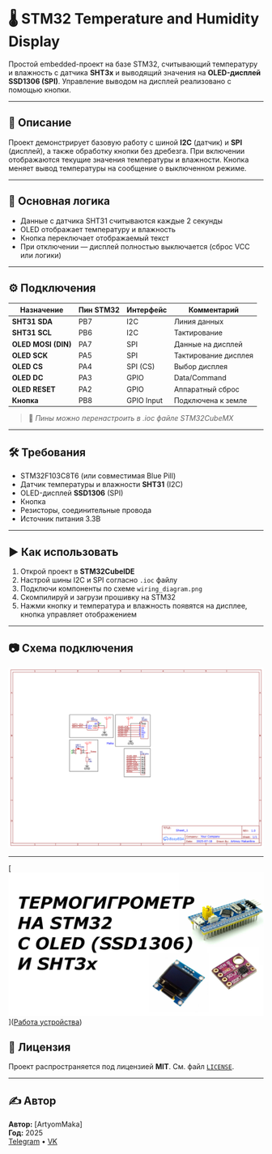 # 🌡️ STM32 Temperature and Humidity Display

Простой embedded-проект на базе STM32, считывающий температуру и влажность с датчика **SHT3x** и выводящий значения на **OLED-дисплей SSD1306 (SPI)**. Управление выводом на дисплей реализовано с помощью кнопки.

---

## 📌 Описание

Проект демонстрирует базовую работу с шиной **I2C** (датчик) и **SPI** (дисплей), а также обработку кнопки без дребезга. При включении отображаются текущие значения температуры и влажности. Кнопка меняет вывод температуры на сообщение о выключенном режиме.

---

## 🧠 Основная логика

- Данные с датчика SHT31 считываются каждые 2 секунды
- OLED отображает температуру и влажность
- Кнопка переключает отображаемый текст
- При отключении — дисплей полностью выключается (сброс VCC или логики)

---

## ⚙️ Подключения

| Назначение          | Пин STM32     | Интерфейс     | Комментарий              |
|---------------------|---------------|---------------|--------------------------|
| **SHT31 SDA**        | PB7           | I2C           | Линия данных             |
| **SHT31 SCL**        | PB6           | I2C           | Тактирование             |
| **OLED MOSI (DIN)**  | PA7           | SPI           | Данные на дисплей        |
| **OLED SCK**         | PA5           | SPI           | Тактирование дисплея     |
| **OLED CS**          | PA4           | SPI (CS)      | Выбор дисплея            |
| **OLED DC**          | PA3           | GPIO          | Data/Command             |
| **OLED RESET**       | PA2           | GPIO          | Аппаратный сброс         |
| **Кнопка**           | PB8           | GPIO Input    | Подключена к земле       |

> 🔧 *Пины можно перенастроить в .ioc файле STM32CubeMX*

---

## 🛠 Требования

- STM32F103C8T6 (или совместимая Blue Pill)
- Датчик температуры и влажности **SHT31** (I2C)
- OLED-дисплей **SSD1306** (SPI)
- Кнопка
- Резисторы, соединительные провода
- Источник питания 3.3В

---

## ▶️ Как использовать

1. Открой проект в **STM32CubeIDE**
2. Настрой шины I2C и SPI согласно `.ioc` файлу
3. Подключи компоненты по схеме `wiring_diagram.png`
4. Скомпилируй и загрузи прошивку на STM32
5. Нажми кнопку и температура и влажность появятся на дисплее, кнопка управляет отображением 

---

## 📷 Схема подключения

![Wiring Diagram](wiring_diagram.png)

---

[![Скриншот видео](preview.png)]([Работа устройства](https://rutube.ru/video/849cf357bdea1418f58f68084b8ecf04/))

## 🧾 Лицензия

Проект распространяется под лицензией **MIT**. См. файл [`LICENSE`](LICENSE).

---

## ✍️ Автор

**Автор:** [ArtyomMaka]  
**Год:** 2025  
[Telegram](https://t.me/amv_5000) • [VK](https://vk.com/amv_5000)
